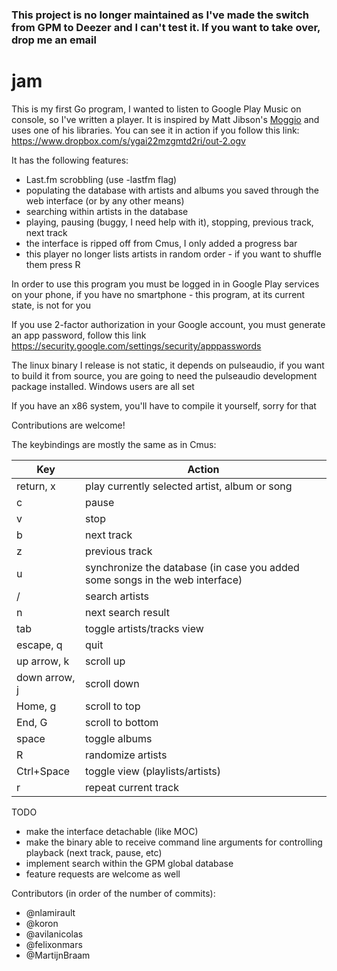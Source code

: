 ### This project is no longer maintained as I've made the switch from GPM to Deezer and I can't test it. If you want to take over, drop me an email

# jam

This is my first Go program, I wanted to listen to Google Play Music on console,
so I've written a player. It is inspired by Matt Jibson's [Moggio](https://github.com/mjibson/moggio/) and uses one of
his libraries. You can see it in action if you follow this link:
https://www.dropbox.com/s/ygai22mzgmtd2ri/out-2.ogv

It has the following features:

- Last.fm scrobbling (use -lastfm flag)
- populating the database with artists and albums you saved through the
  web interface (or by any other means)
- searching within artists in the database
- playing, pausing (buggy, I need help with it), stopping, previous track, next
  track
- the interface is ripped off from Cmus, I only added a progress bar
- this player no longer lists artists in random order - if you want to shuffle
  them press R

In order to use this program you must be logged in in Google Play services on
your phone, if you have no smartphone - this program, at its current state,
is not for you

If you use 2-factor authorization in your Google account, you must
generate an app password, follow this link 
https://security.google.com/settings/security/apppasswords

The linux binary I release is not static, it depends on pulseaudio, if you want
to build it from source, you are going to need the pulseaudio development package
installed.
Windows users are all set



If you have an x86 system, you'll have to compile it yourself, sorry for that

Contributions are welcome!

The keybindings are mostly the same as in Cmus:

| Key           | Action                                                                       |
|---------------|------------------------------------------------------------------------------|
| return, x     | play currently selected artist, album or song                                |
| c             | pause                                                                        |
| v             | stop                                                                         |
| b             | next track                                                                   |
| z             | previous track                                                               |
| u             | synchronize the database (in case you added some songs in the web interface) |
| /             | search artists                                                               |
| n             | next search result                                                           |
| tab           | toggle artists/tracks view                                                   |
| escape, q     | quit                                                                         |
| up arrow, k   | scroll up                                                                    |
| down arrow, j | scroll down                                                                  |
| Home, g       | scroll to top                                                                |
| End, G        | scroll to bottom                                                             |
| space         | toggle albums                                                                |
| R             | randomize artists                                                            |
| Ctrl+Space    | toggle view (playlists/artists)                                              |
| r             | repeat current track                                                         |

[1]: https://github.com/mjibson/moggio



TODO
- make the interface detachable (like MOC)
- make the binary able to receive command line arguments for controlling playback
  (next track, pause, etc)
- implement search within the GPM global database
- feature requests are welcome as well


Contributors (in order of the number of commits):
- @nlamirault
- @koron
- @avilanicolas
- @felixonmars
- @MartijnBraam
